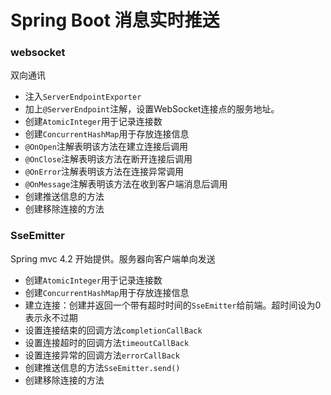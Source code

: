 # Spring Boot 消息实时推送

### websocket
双向通讯
* 注入`ServerEndpointExporter`
* 加上`@ServerEndpoint`注解，设置WebSocket连接点的服务地址。
* 创建`AtomicInteger`用于记录连接数
* 创建`ConcurrentHashMap`用于存放连接信息
* `@OnOpen`注解表明该方法在建立连接后调用
* `@OnClose`注解表明该方法在断开连接后调用
* `@OnError`注解表明该方法在连接异常调用
* `@OnMessage`注解表明该方法在收到客户端消息后调用
* 创建推送信息的方法
* 创建移除连接的方法


### SseEmitter
Spring mvc 4.2 开始提供。服务器向客户端单向发送
* 创建`AtomicInteger`用于记录连接数
* 创建`ConcurrentHashMap`用于存放连接信息
* 建立连接：创建并返回一个带有超时时间的`SseEmitter`给前端。超时间设为0表示永不过期
* 设置连接结束的回调方法`completionCallBack`
* 设置连接超时的回调方法`timeoutCallBack`
* 设置连接异常的回调方法`errorCallBack`
* 创建推送信息的方法`SseEmitter.send()`
* 创建移除连接的方法